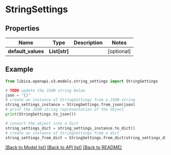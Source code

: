 # StringSettings


## Properties

Name | Type | Description | Notes
------------ | ------------- | ------------- | -------------
**default_values** | **List[str]** |  | [optional] 

## Example

```python
from libica.openapi.v3.models.string_settings import StringSettings

# TODO update the JSON string below
json = "{}"
# create an instance of StringSettings from a JSON string
string_settings_instance = StringSettings.from_json(json)
# print the JSON string representation of the object
print(StringSettings.to_json())

# convert the object into a dict
string_settings_dict = string_settings_instance.to_dict()
# create an instance of StringSettings from a dict
string_settings_from_dict = StringSettings.from_dict(string_settings_dict)
```
[[Back to Model list]](../README.md#documentation-for-models) [[Back to API list]](../README.md#documentation-for-api-endpoints) [[Back to README]](../README.md)


